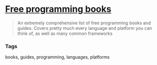 # [Free programming books](https://github.com/vhf/free-programming-books/blob/master/free-programming-books.md)

> An extremely comprehensive list of free programming books and guides. Covers pretty much every language and platform you can think of, as well as many common frameworks

### Tags

books, guides, programming, languages, platforms
